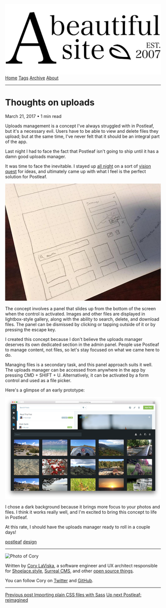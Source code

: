 <a href="../../index.html" class="header-link"><img src="../../images/logos/wordmark.svg" alt="A Beautiful Site" class="wordmark" /></a> <a href="../../index.html" class="nav-item">Home</a> <a href="../../tags/index.html" class="nav-item">Tags</a> <a href="../index.html" class="nav-item">Archive</a> <a href="../../about/index.html" class="nav-item">About</a>

------------------------------------------------------------------------

Thoughts on uploads
===================

March 21, 2017 • 1 min read

Uploads management is a concept I've always struggled with in Postleaf, but it's a necessary evil. Users have to be able to view and delete files they upload; but at the same time, I've never felt that it should be an integral part of the app.

Last night I had to face the fact that Postleaf isn't going to ship until it has a damn good uploads manager.

It was time to face the inevitable. I stayed up [all night](https://twitter.com/postleafapp/status/844069264621559808) on a sort of [vision quest](https://www.youtube.com/watch?v=FbccrO8qKog) for ideas, and ultimately came up with what I feel is the perfect solution for Postleaf.

![A hand drawn wireframe of an uploads manager prototype](../../images/uploads-manager.jpg)

The concept involves a panel that slides up from the bottom of the screen when the control is activated. Images and other files are displayed in lightbox-style gallery, along with the ability to search, delete, and download files. The panel can be dismissed by clicking or tapping outside of it or by pressing the escape key.

I created this concept because I don't believe the uploads manager deserves its own dedicated section in the admin panel. People use Postleaf to manage content, not files, so let's stay focused on what we came here to do.

Managing files is a secondary task, and this panel approach suits it well. The uploads manager can be accessed from anywhere in the app by pressing CMD + SHIFT + U. Alternatively, it can be activated by a form control and used as a file picker.

Here's a glimpse of an early prototype:

![Screenshot of the uploads manager in the Postleaf dashboard](../../images/uploads-manager-preview.png)

I chose a dark background because it brings more focus to your photos and files. I think it works really well, and I'm excited to bring this concept to life in Postleaf.

At this rate, I should have the uploads manager ready to roll in a couple days!

<a href="../../tags/postleaf/index.html" class="post-tag">postleaf</a> <a href="../../tags/design/index.html" class="post-tag">design</a>

------------------------------------------------------------------------

<img src="http://0.gravatar.com/avatar/bf1b3b95fd5b096a3592247c29667b33?s=512" alt="Photo of Cory" class="avatar avatar-small" />

Written by [Cory LaViska](../../index-4.html), a software engineer and UX architect responsible for [Shoelace.style](https://shoelace.style/), [Surreal CMS](https://www.surrealcms.com/), and other [open source things](https://github.com/claviska).

You can follow Cory on [Twitter](https://twitter.com/bgooonz) and [GitHub](https://github.com/claviska).

------------------------------------------------------------------------

<a href="../importing-plain-css-files-with-sass/index.html" class="post-nav-previous"><span class="small">Previous post</span> Importing plain CSS files with Sass</a> <a href="../postleaf-reimagined/index.html" class="post-nav-next"><span class="small">Up next</span> Postleaf: reimagined</a>
